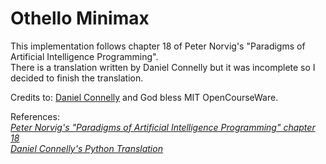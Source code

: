 # Othello Minimax

This implementation follows chapter 18 of Peter Norvig's "Paradigms of Artificial Intelligence Programming".\
There is a translation written by Daniel Connelly but it was incomplete so I decided to finish the translation.

Credits to: [Daniel Connelly](https://github.com/dhconnelly) and God bless MIT OpenCourseWare.

References:\
[*Peter Norvig's "Paradigms of Artificial Intelligence Programming" chapter 18*](https://github.com/norvig/paip-lisp/blob/master/docs/chapter18.md)\
[*Daniel Connelly's Python Translation*](http://dhconnelly.com/paip-python/docs/paip/othello.html)
